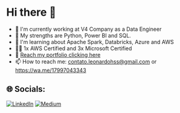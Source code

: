 # Hi there 👋

<!--
**leonardohss0/leonardohss0** is a ✨ _special_ ✨ repository because its `README.md` (this file) appears on your GitHub profile.

Here are some ideas to get you started:

- 🔭 I’m currently working on ...
- 🌱 I’m currently learning ...
- 👯 I’m looking to collaborate on ...
- 🤔 I’m looking for help with ...
- 💬 Ask me about ...
- 📫 How to reach me: ...
- 😄 Pronouns: ...
- ⚡ Fun fact: ...
-->

* 🤟 I'm currently working at V4 Company as a Data Engineer<br>
* 🤯 My strengths are Python, Power BI and SQL.
* 🎲 I'm learning about Apache Spark, Databricks, Azure and AWS<br>
* 👨‍🎓 1x AWS Certified and 3x Microsoft Certified <br>
* 📢 [Reach my portfolio clicking here](https://bit.ly/leosanx-portfolio)<br>
* 📫 How to reach me: contato.leonardohss@gmail.com or https://wa.me/17997043343


## 🌐 Socials:
[![LinkedIn](https://img.shields.io/badge/LinkedIn-%230077B5.svg?logo=linkedin&logoColor=white)](https://www.linkedin.com/in/leosanx/) [![Medium](https://img.shields.io/badge/Medium-12100E?logo=medium&logoColor=white)](https://medium.com/@leonardohss) 
